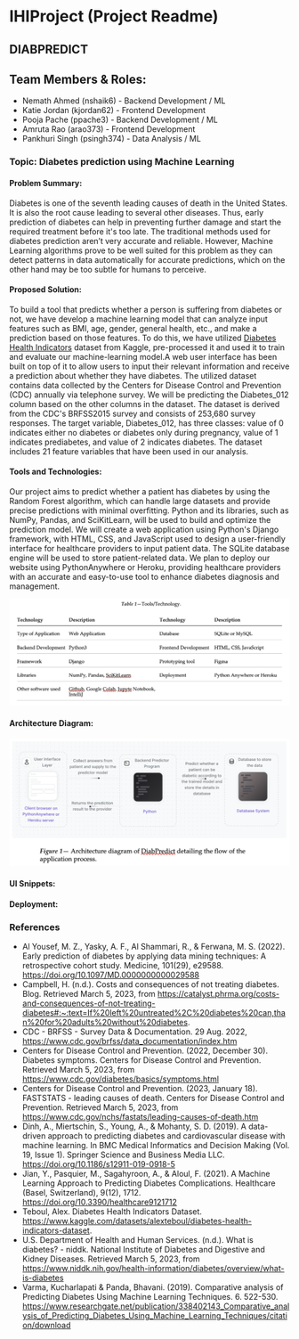 # IHIProject (Project Readme)

## DIABPREDICT

## Team Members & Roles:
- Nemath Ahmed (nshaik6) - Backend Development / ML
- Katie Jordan (kjordan62) - Frontend Development
- Pooja Pache (ppache3) - Backend Development / ML
- Amruta Rao (arao373) -  Frontend Development
- Pankhuri Singh (psingh374) - Data Analysis / ML


### Topic: Diabetes prediction using Machine Learning
#### Problem Summary: 
Diabetes is one of the seventh leading causes of death in the United States. It is also the root cause leading to several other diseases. Thus, early prediction of diabetes can help in preventing further damage and start the required treatment before it's too late. The traditional methods used for diabetes prediction aren’t very accurate and reliable. However, Machine Learning algorithms prove to be well suited for this problem as they can detect patterns in data automatically for accurate predictions, which on the other hand may be too subtle for humans to perceive.

#### Proposed Solution:
To build a tool that predicts whether a person is suffering from diabetes or not, we have develop a machine learning model that can analyze input features such as BMI, age, gender, general health, etc., and make a prediction based on those features. 
To do this, we have utilized [Diabetes Health Indicators](https://www.kaggle.com/datasets/alexteboul/diabetes-health-indicators-dataset) dataset from Kaggle, pre-processed it and used it to train and evaluate our machine-learning model.A web user interface has been built on top of it to allow users to input their relevant information and receive a prediction about whether they have diabetes. 
The utilized dataset contains data collected by the Centers for Disease Control and Prevention (CDC) annually via telephone survey. We will be predicting the Diabetes_012 column based on the other columns in the dataset. The dataset is derived from the CDC's BRFSS2015 survey and consists of 253,680 survey responses. The target variable, Diabetes_012, has three classes: value of 0 indicates either no diabetes or diabetes only during pregnancy, value of 1 indicates prediabetes, and value of 2 indicates diabetes. The dataset includes 21 feature variables that have been used in our analysis.

#### Tools and Technologies:
Our project aims to predict whether a patient has diabetes by using the Random Forest algorithm, which can handle large datasets and provide precise predictions with minimal overfitting. Python and its libraries, such as NumPy, Pandas, and SciKitLearn, will be used to build and optimize the prediction model. We will create a web application using Python's Django framework, with HTML, CSS, and JavaScript used to design a user-friendly interface for healthcare providers to input patient data. The SQLite database engine will be used to store patient-related data. We plan to deploy our website using PythonAnywhere or Heroku, providing healthcare providers with an accurate and easy-to-use tool to enhance diabetes diagnosis and management. 

![image](https://github.com/nemathahmed/IHIProject/blob/main/images/Table1.png)

#### Architecture Diagram:

![image](https://github.com/nemathahmed/IHIProject/blob/main/images/architecture_diagram.png)

#### UI Snippets:


#### Deployment:






### References
- Al Yousef, M. Z., Yasky, A. F., Al Shammari, R., & Ferwana, M. S. (2022). Early prediction of diabetes by applying data mining techniques: A retrospective cohort study. Medicine, 101(29), e29588. https://doi.org/10.1097/MD.0000000000029588  
- Campbell, H. (n.d.). Costs and consequences of not treating diabetes. Blog. Retrieved March 5, 2023, from https://catalyst.phrma.org/costs-and-consequences-of-not-treating-diabetes#:~:text=If%20left%20untreated%2C%20diabetes%20can,than%20for%20adults%20without%20diabetes. 
- CDC - BRFSS - Survey Data & Documentation. 29 Aug. 2022, https://www.cdc.gov/brfss/data_documentation/index.htm 
- Centers for Disease Control and Prevention. (2022, December 30). Diabetes symptoms. Centers for Disease Control and Prevention. Retrieved March 5, 2023, from https://www.cdc.gov/diabetes/basics/symptoms.html 
- Centers for Disease Control and Prevention. (2023, January 18). FASTSTATS - leading causes of death. Centers for Disease Control and Prevention. Retrieved March 5, 2023, from https://www.cdc.gov/nchs/fastats/leading-causes-of-death.htm 
- Dinh, A., Miertschin, S., Young, A., & Mohanty, S. D. (2019). A data-driven approach to predicting diabetes and cardiovascular disease with machine learning. In BMC Medical Informatics and Decision Making (Vol. 19, Issue 1). Springer Science and Business Media LLC. https://doi.org/10.1186/s12911-019-0918-5 
- Jian, Y., Pasquier, M., Sagahyroon, A., & Aloul, F. (2021). A Machine Learning Approach to Predicting Diabetes Complications. Healthcare (Basel, Switzerland), 9(12), 1712. https://doi.org/10.3390/healthcare9121712 
- Teboul, Alex. Diabetes Health Indicators Dataset. https://www.kaggle.com/datasets/alexteboul/diabetes-health-indicators-dataset.  
- U.S. Department of Health and Human Services. (n.d.). What is diabetes? - niddk. National Institute of Diabetes and Digestive and Kidney Diseases. Retrieved March 5, 2023, from https://www.niddk.nih.gov/health-information/diabetes/overview/what-is-diabetes 
- Varma, Kucharlapati & Panda, Bhavani. (2019). Comparative analysis of Predicting Diabetes Using Machine Learning Techniques. 6. 522-530. https://www.researchgate.net/publication/338402143_Comparative_analysis_of_Predicting_Diabetes_Using_Machine_Learning_Techniques/citation/download  
